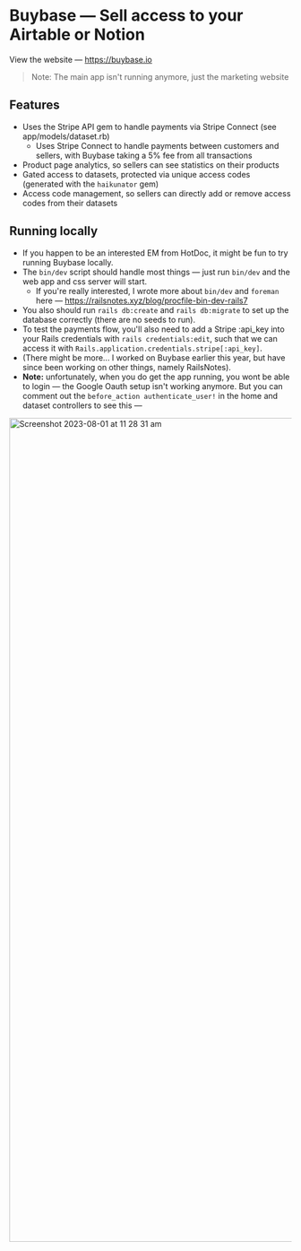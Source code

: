 # Buybase — Sell access to your Airtable or Notion

View the website — https://buybase.io

> Note: The main app isn't running anymore, just the marketing website

## Features
- Uses the Stripe API gem to handle payments via Stripe Connect (see app/models/dataset.rb)
  - Uses Stripe Connect to handle payments between customers and sellers, with Buybase taking a 5% fee from all transactions
- Product page analytics, so sellers can see statistics on their products
- Gated access to datasets, protected via unique access codes (generated with the `haikunator` gem)
- Access code management, so sellers can directly add or remove access codes from their datasets

## Running locally
- If you happen to be an interested EM from HotDoc, it might be fun to try running Buybase locally.
- The `bin/dev` script should handle most things — just run `bin/dev` and the web app and css server will start.
  - If you're really interested, I wrote more about `bin/dev` and `foreman` here — https://railsnotes.xyz/blog/procfile-bin-dev-rails7  
- You also should run `rails db:create` and `rails db:migrate` to set up the database correctly (there are no seeds to run).
- To test the payments flow, you'll also need to add a Stripe :api_key into your Rails credentials with `rails credentials:edit`, such that we can access it with `Rails.application.credentials.stripe[:api_key]`.
- (There might be more... I worked on Buybase earlier this year, but have since been working on other things, namely RailsNotes).
- **Note:** unfortunately, when you do get the app running, you wont be able to login — the Google Oauth setup isn't working anymore. But you can comment out the `before_action authenticate_user!` in the home and dataset controllers to see this —

<img width="1470" alt="Screenshot 2023-08-01 at 11 28 31 am" src="https://github.com/harrison-broadbent/buybase-app/assets/5293153/e72d3929-7e1e-4f7d-8bda-cb760180bd16">
